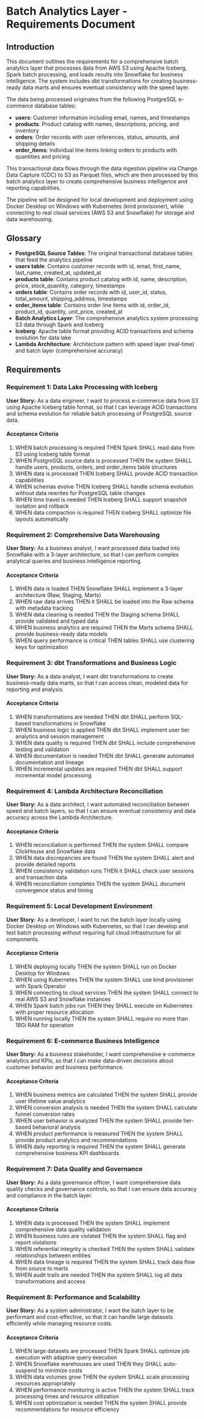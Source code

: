 # Batch Analytics Layer - Requirements Document

## Introduction

This document outlines the requirements for a comprehensive batch analytics layer that processes data from AWS S3 using Apache Iceberg, Spark batch processing, and loads results into Snowflake for business intelligence. The system includes dbt transformations for creating business-ready data marts and ensures eventual consistency with the speed layer.

The data being processed originates from the following PostgreSQL e-commerce database tables:
- **users**: Customer information including email, names, and timestamps
- **products**: Product catalog with names, descriptions, pricing, and inventory
- **orders**: Order records with user references, status, amounts, and shipping details  
- **order_items**: Individual line items linking orders to products with quantities and pricing

This transactional data flows through the data ingestion pipeline via Change Data Capture (CDC) to S3 as Parquet files, which are then processed by this batch analytics layer to create comprehensive business intelligence and reporting capabilities.

The pipeline will be designed for local development and deployment using Docker Desktop on Windows with Kubernetes (kind provisioner), while connecting to real cloud services (AWS S3 and Snowflake) for storage and data warehousing.

## Glossary

- **PostgreSQL Source Tables**: The original transactional database tables that feed the analytics pipeline
- **users table**: Contains customer records with id, email, first_name, last_name, created_at, updated_at
- **products table**: Contains product catalog with id, name, description, price, stock_quantity, category, timestamps
- **orders table**: Contains order records with id, user_id, status, total_amount, shipping_address, timestamps
- **order_items table**: Contains order line items with id, order_id, product_id, quantity, unit_price, created_at
- **Batch Analytics Layer**: The comprehensive analytics system processing S3 data through Spark and Iceberg
- **Iceberg**: Apache table format providing ACID transactions and schema evolution for data lake
- **Lambda Architecture**: Architecture pattern with speed layer (real-time) and batch layer (comprehensive accuracy)

## Requirements

### Requirement 1: Data Lake Processing with Iceberg

**User Story:** As a data engineer, I want to process e-commerce data from S3 using Apache Iceberg table format, so that I can leverage ACID transactions and schema evolution for reliable batch processing of PostgreSQL source data.

#### Acceptance Criteria

1. WHEN batch processing is required THEN Spark SHALL read data from S3 using Iceberg table format
2. WHEN PostgreSQL source data is processed THEN the system SHALL handle users, products, orders, and order_items table structures
3. WHEN data is processed THEN Iceberg SHALL provide ACID transaction capabilities
4. WHEN schemas evolve THEN Iceberg SHALL handle schema evolution without data rewrites for PostgreSQL table changes
5. WHEN time travel is needed THEN Iceberg SHALL support snapshot isolation and rollback
6. WHEN data compaction is required THEN Iceberg SHALL optimize file layouts automatically

### Requirement 2: Comprehensive Data Warehousing

**User Story:** As a business analyst, I want processed data loaded into Snowflake with a 3-layer architecture, so that I can perform complex analytical queries and business intelligence reporting.

#### Acceptance Criteria

1. WHEN data is loaded THEN Snowflake SHALL implement a 3-layer architecture (Raw, Staging, Marts)
2. WHEN raw data arrives THEN it SHALL be loaded into the Raw schema with metadata tracking
3. WHEN data cleaning is needed THEN the Staging schema SHALL provide validated and typed data
4. WHEN business analytics are required THEN the Marts schema SHALL provide business-ready data models
5. WHEN query performance is critical THEN tables SHALL use clustering keys for optimization

### Requirement 3: dbt Transformations and Business Logic

**User Story:** As a data analyst, I want dbt transformations to create business-ready data marts, so that I can access clean, modeled data for reporting and analysis.

#### Acceptance Criteria

1. WHEN transformations are needed THEN dbt SHALL perform SQL-based transformations in Snowflake
2. WHEN business logic is applied THEN dbt SHALL implement user tier analytics and session management
3. WHEN data quality is required THEN dbt SHALL include comprehensive testing and validation
4. WHEN documentation is needed THEN dbt SHALL generate automated documentation and lineage
5. WHEN incremental updates are required THEN dbt SHALL support incremental model processing

### Requirement 4: Lambda Architecture Reconciliation

**User Story:** As a data architect, I want automated reconciliation between speed and batch layers, so that I can ensure eventual consistency and data accuracy across the Lambda Architecture.

#### Acceptance Criteria

1. WHEN reconciliation is performed THEN the system SHALL compare ClickHouse and Snowflake data
2. WHEN data discrepancies are found THEN the system SHALL alert and provide detailed reports
3. WHEN consistency validation runs THEN it SHALL check user sessions and transaction data
4. WHEN reconciliation completes THEN the system SHALL document convergence status and timing

### Requirement 5: Local Development Environment

**User Story:** As a developer, I want to run the batch layer locally using Docker Desktop on Windows with Kubernetes, so that I can develop and test batch processing without requiring full cloud infrastructure for all components.

#### Acceptance Criteria

1. WHEN deploying locally THEN the system SHALL run on Docker Desktop for Windows
2. WHEN using Kubernetes THEN the system SHALL use kind provisioner with Spark Operator
3. WHEN connecting to cloud services THEN the system SHALL connect to real AWS S3 and Snowflake instances
4. WHEN Spark batch jobs run THEN they SHALL execute on Kubernetes with proper resource allocation
5. WHEN running locally THEN the system SHALL require no more than 18Gi RAM for operation

### Requirement 6: E-commerce Business Intelligence

**User Story:** As a business stakeholder, I want comprehensive e-commerce analytics and KPIs, so that I can make data-driven decisions about customer behavior and business performance.

#### Acceptance Criteria

1. WHEN business metrics are calculated THEN the system SHALL provide user lifetime value analytics
2. WHEN conversion analysis is needed THEN the system SHALL calculate funnel conversion rates
3. WHEN user behavior is analyzed THEN the system SHALL provide tier-based behavioral analysis
4. WHEN product performance is measured THEN the system SHALL provide product analytics and recommendations
5. WHEN daily reporting is required THEN the system SHALL generate comprehensive business KPI dashboards

### Requirement 7: Data Quality and Governance

**User Story:** As a data governance officer, I want comprehensive data quality checks and governance controls, so that I can ensure data accuracy and compliance in the batch layer.

#### Acceptance Criteria

1. WHEN data is processed THEN the system SHALL implement comprehensive data quality validation
2. WHEN business rules are violated THEN the system SHALL flag and report violations
3. WHEN referential integrity is checked THEN the system SHALL validate relationships between entities
4. WHEN data lineage is required THEN the system SHALL track data flow from source to marts
5. WHEN audit trails are needed THEN the system SHALL log all data transformations and access

### Requirement 8: Performance and Scalability

**User Story:** As a system administrator, I want the batch layer to be performant and cost-effective, so that it can handle large datasets efficiently while managing resource costs.

#### Acceptance Criteria

1. WHEN large datasets are processed THEN Spark SHALL optimize job execution with adaptive query execution
2. WHEN Snowflake warehouses are used THEN they SHALL auto-suspend to minimize costs
3. WHEN data volumes grow THEN the system SHALL scale processing resources appropriately
4. WHEN performance monitoring is active THEN the system SHALL track processing times and resource utilization
5. WHEN cost optimization is needed THEN the system SHALL provide recommendations for resource efficiency